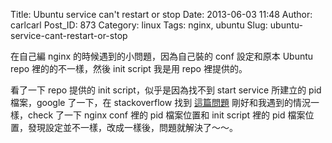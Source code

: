 Title: Ubuntu service can't restart or stop
Date: 2013-06-03 11:48
Author: carlcarl
Post_ID: 873
Category: linux
Tags: nginx, ubuntu
Slug: ubuntu-service-cant-restart-or-stop

在自己編 nginx 的時候遇到的小問題，因為自己裝的 conf 設定和原本 Ubuntu
repo 裡的的不一樣，然後 init script 我是用 repo 裡提供的。

看了一下 repo 提供的 init script，似乎是因為找不到 start service 所建立的
pid 檔案，google 了一下，在 stackoverflow
找到 [這篇問題][] 剛好和我遇到的情況一樣，check 了一下 nginx conf 裡的 pid
檔案位置和 init script 裡的 pid
檔案位置，發現設定並不一樣，改成一樣後，問題就解決了～～。

  [這篇問題]: http://stackoverflow.com/questions/10939072/add-nginx-as-a-ubuntu-service-stop-and-reload-doesnt-work
